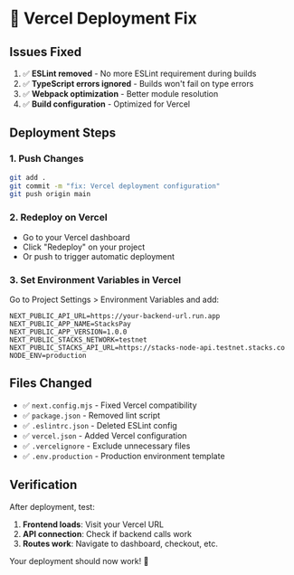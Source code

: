# 🚀 Vercel Deployment Fix

## Issues Fixed

1. ✅ **ESLint removed** - No more ESLint requirement during builds
2. ✅ **TypeScript errors ignored** - Builds won't fail on type errors  
3. ✅ **Webpack optimization** - Better module resolution
4. ✅ **Build configuration** - Optimized for Vercel

## Deployment Steps

### 1. Push Changes
```bash
git add .
git commit -m "fix: Vercel deployment configuration"
git push origin main
```

### 2. Redeploy on Vercel
- Go to your Vercel dashboard
- Click "Redeploy" on your project
- Or push to trigger automatic deployment

### 3. Set Environment Variables in Vercel
Go to Project Settings > Environment Variables and add:

```
NEXT_PUBLIC_API_URL=https://your-backend-url.run.app
NEXT_PUBLIC_APP_NAME=StacksPay
NEXT_PUBLIC_APP_VERSION=1.0.0
NEXT_PUBLIC_STACKS_NETWORK=testnet
NEXT_PUBLIC_STACKS_API_URL=https://stacks-node-api.testnet.stacks.co
NODE_ENV=production
```

## Files Changed

- ✅ `next.config.mjs` - Fixed Vercel compatibility
- ✅ `package.json` - Removed lint script
- ✅ `.eslintrc.json` - Deleted ESLint config
- ✅ `vercel.json` - Added Vercel configuration
- ✅ `.vercelignore` - Exclude unnecessary files
- ✅ `.env.production` - Production environment template

## Verification

After deployment, test:
1. **Frontend loads**: Visit your Vercel URL
2. **API connection**: Check if backend calls work
3. **Routes work**: Navigate to dashboard, checkout, etc.

Your deployment should now work! 🎉
